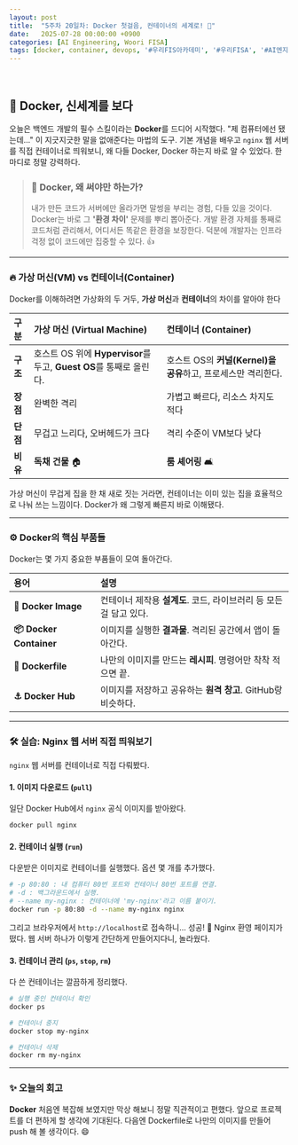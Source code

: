 ```yaml
---
layout: post
title:  "5주차 20일차: Docker 첫걸음, 컨테이너의 세계로! 🐳"
date:   2025-07-28 00:00:00 +0900
categories: [AI Engineering, Woori FISA]
tags: [docker, container, devops, '#우리FIS아카데미', '#우리FISA', '#AI엔지니어링', '#K-디지털트레이닝', '#우리에프아이에스', '#글로벌소프트웨어캠퍼스']
---
```


<br>

## 🐳 Docker, 신세계를 보다

오늘은 백엔드 개발의 필수 스킬이라는 **Docker**를 드디어 시작했다. "제 컴퓨터에선 됐는데..." 이 지긋지긋한 말을 없애준다는 마법의 도구. 기본 개념을 배우고 `nginx` 웹 서버를 직접 컨테이너로 띄워보니, 왜 다들 Docker, Docker 하는지 바로 알 수 있었다. 한마디로 정말 강력하다.

> ### 🤔 Docker, 왜 써야만 하는가?
> 내가 만든 코드가 서버에만 올라가면 말썽을 부리는 경험, 다들 있을 것이다. Docker는 바로 그 **'환경 차이'** 문제를 뿌리 뽑아준다. 개발 환경 자체를 통째로 코드처럼 관리해서, 어디서든 똑같은 환경을 보장한다. 덕분에 개발자는 인프라 걱정 없이 코드에만 집중할 수 있다. 👍

---

### 🔥 가상 머신(VM) vs 컨테이너(Container)

Docker를 이해하려면 가상화의 두 거두, **가상 머신**과 **컨테이너**의 차이를 알아야 한다

| 구분 | **가상 머신 (Virtual Machine)** | **컨테이너 (Container)** |
| :--- | :--- | :--- |
| **구조** | 호스트 OS 위에 **Hypervisor**를 두고, **Guest OS**를 통째로 올린다. | 호스트 OS의 **커널(Kernel)을 공유**하고, 프로세스만 격리한다. |
| **장점** | 완벽한 격리 | 가볍고 빠르다, 리소스 차지도 적다 |
| **단점** | 무겁고 느리다, 오버헤드가 크다 | 격리 수준이 VM보다 낮다 |
| **비유** | **독채 건물** 🏠 | **룸 셰어링** 🛋️ |

가상 머신이 무겁게 집을 한 채 새로 짓는 거라면, 컨테이너는 이미 있는 집을 효율적으로 나눠 쓰는 느낌이다. Docker가 왜 그렇게 빠른지 바로 이해됐다.

---

### ⚙️ Docker의 핵심 부품들

Docker는 몇 가지 중요한 부품들이 모여 돌아간다.

| 용어 | 설명 |
| :--- | :--- |
| **🐳 Docker Image** | 컨테이너 제작용 **설계도**. 코드, 라이브러리 등 모든 걸 담고 있다. |
| **📦 Docker Container** | 이미지를 실행한 **결과물**. 격리된 공간에서 앱이 돌아간다. |
| **📜 Dockerfile** | 나만의 이미지를 만드는 **레시피**. 명령어만 착착 적으면 끝. |
| **⚓ Docker Hub** | 이미지를 저장하고 공유하는 **원격 창고**. GitHub랑 비슷하다. |

---

### 🛠️ 실습: Nginx 웹 서버 직접 띄워보기

`nginx` 웹 서버를 컨테이너로 직접 다뤄봤다.

#### 1. 이미지 다운로드 (`pull`)

일단 Docker Hub에서 `nginx` 공식 이미지를 받아왔다.

```bash
docker pull nginx
```

#### 2. 컨테이너 실행 (`run`)

다운받은 이미지로 컨테이너를 실행했다. 옵션 몇 개를 추가했다.

```bash
# -p 80:80 : 내 컴퓨터 80번 포트와 컨테이너 80번 포트를 연결.
# -d : 백그라운드에서 실행.
# --name my-nginx : 컨테이너에 'my-nginx'라고 이름 붙이기.
docker run -p 80:80 -d --name my-nginx nginx
```

그리고 브라우저에서 `http://localhost`로 접속하니... 성공! 🎉 Nginx 환영 페이지가 떴다. 웹 서버 하나가 이렇게 간단하게 만들어지다니, 놀라웠다.

#### 3. 컨테이너 관리 (`ps`, `stop`, `rm`)

다 쓴 컨테이너는 깔끔하게 정리했다.

```bash
# 실행 중인 컨테이너 확인
docker ps

# 컨테이너 중지
docker stop my-nginx

# 컨테이너 삭제
docker rm my-nginx
```

---

### ✨  오늘의 회고

**Docker** 
처음엔 복잡해 보였지만 막상 해보니 정말 직관적이고 편했다. 앞으로 프로젝트를 더 편하게 할 생각에 기대된다. 
다음엔 Dockerfile로 나만의 이미지를 만들어 push 해 볼 생각이다. 😄
